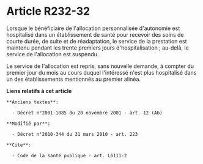 # Article R232-32

Lorsque le bénéficiaire de l'allocation personnalisée d'autonomie est hospitalisé dans un établissement de santé pour
recevoir des soins de courte durée, de suite et de réadaptation, le service de la prestation est maintenu pendant les trente
premiers jours d'hospitalisation ; au-delà, le service de l'allocation est suspendu. 

Le service de l'allocation est repris, sans nouvelle demande, à compter du premier jour du mois au cours duquel l'intéressé
n'est plus hospitalisé dans un des établissements mentionnés au premier alinéa.

**Liens relatifs à cet article**

	**Anciens textes**:

	  - Décret n°2001-1085 du 20 novembre 2001 - art. 12 (Ab)

	**Modifié par**:

	  - Décret n°2010-344 du 31 mars 2010 - art. 223

	**Cite**:

	  - Code de la santé publique - art. L6111-2
